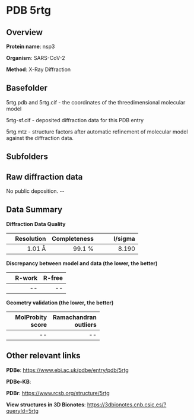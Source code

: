 # PDB 5rtg

## Overview

**Protein name**: nsp3

**Organism**: SARS-CoV-2

**Method**: X-Ray Diffraction



## Basefolder

5rtg.pdb and 5rtg.cif - the coordinates of the threedimensional molecular model

5rtg-sf.cif - deposited diffraction data for this PDB entry

5rtg.mtz - structure factors after automatic refinement of molecular model against the diffraction data.

## Subfolders









## Raw diffraction data

No public deposition. --<br> 

## Data Summary
**Diffraction Data Quality**

|   | Resolution | Completeness| I/sigma |
|---|-------------:|----------------:|--------------:|
|   |1.01 Å|99.1  %|<img width=50/>8.190|

**Discrepancy between model and data (the lower, the better)**

|   | **R-work**| **R-free**   
|---|-------------:|----------------:|           
||--|--|

**Geometry validation (the lower, the better)**

|   |**MolProbity<br>score**| **Ramachandran<br>outliers** 
|---|-------------:|----------------:|
||--|--|

 

 



## Other relevant links 
**PDBe**:  https://www.ebi.ac.uk/pdbe/entry/pdb/5rtg

**PDBe-KB**:  
 
**PDBr**: https://www.rcsb.org/structure/5rtg 

**View structures in 3D Bionotes**: https://3dbionotes.cnb.csic.es/?queryId=5rtg

